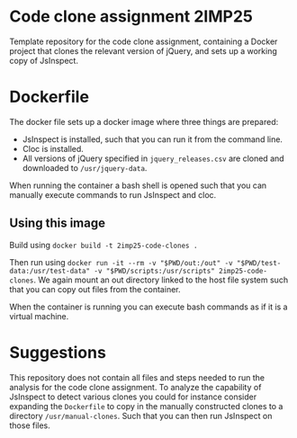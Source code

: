 # Code clone assignment 2IMP25
Template repository for the code clone assignment, containing a Docker project that clones the relevant version of jQuery, and sets up a working copy of JsInspect. 

# Dockerfile

The docker file sets up a docker image where three things 
are prepared:
- JsInspect is installed, such that you can run it from the 
command line.
- Cloc is installed.
- All versions of jQuery specified in `jquery_releases.csv` are 
cloned and downloaded to `/usr/jquery-data`.

When running the container a bash shell is opened such that you
can manually execute commands to run JsInspect and cloc. 

## Using this image

Build using `docker build -t 2imp25-code-clones .`

Then run using 
`docker run -it --rm -v "$PWD/out:/out" -v "$PWD/test-data:/usr/test-data" -v "$PWD/scripts:/usr/scripts" 2imp25-code-clones`. 
We again mount an out directory linked to the host file system
such that you can copy out files from the container. 

When the container is running you can execute bash commands
as if it is a virtual machine. 

# Suggestions

This repository does not contain all files and steps needed to
run the analysis for the code clone assignment. To analyze the capability of 
JsInspect to detect various clones you could for instance
consider expanding the `Dockerfile` to copy in the manually 
constructed clones to a directory `/usr/manual-clones`. Such 
that you can then run JsInspect on those files. 
